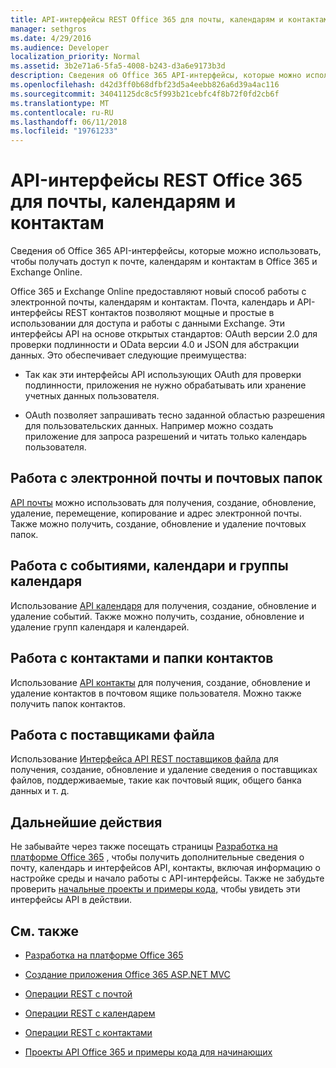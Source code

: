```yaml
---
title: API-интерфейсы REST Office 365 для почты, календарям и контактам
manager: sethgros
ms.date: 4/29/2016
ms.audience: Developer
localization_priority: Normal
ms.assetid: 3b2e71a6-5fa5-4008-b243-d3a6e9173b3d
description: Сведения об Office 365 API-интерфейсы, которые можно использовать, чтобы получать доступ к почте, календарям и контактам в Office 365 и Exchange Online.
ms.openlocfilehash: d42d3ff0b68dfbf23d5a4eebb826a6d39a4ac116
ms.sourcegitcommit: 34041125dc8c5f993b21cebfc4f8b72f0fd2cb6f
ms.translationtype: MT
ms.contentlocale: ru-RU
ms.lasthandoff: 06/11/2018
ms.locfileid: "19761233"
---
```

# <a name="office-365-rest-apis-for-mail-calendars-and-contacts"></a>API-интерфейсы REST Office 365 для почты, календарям и контактам

Сведения об Office 365 API-интерфейсы, которые можно использовать, чтобы получать доступ к почте, календарям и контактам в Office 365 и Exchange Online.
  
Office 365 и Exchange Online предоставляют новый способ работы с электронной почты, календарям и контактам. Почта, календарь и API-интерфейсы REST контактов позволяют мощные и простые в использовании для доступа и работы с данными Exchange. Эти интерфейсы API на основе открытых стандартов: OAuth версии 2.0 для проверки подлинности и OData версии 4.0 и JSON для абстракции данных. Это обеспечивает следующие преимущества:
  
- Так как эти интерфейсы API использующих OAuth для проверки подлинности, приложения не нужно обрабатывать или хранение учетных данных пользователя.
    
- OAuth позволяет запрашивать тесно заданной областью разрешения для пользовательских данных. Например можно создать приложение для запроса разрешений и читать только календарь пользователя.
    
## <a name="work-with-email-and-mail-folders"></a>Работа с электронной почты и почтовых папок

[API почты](http://msdn.microsoft.com/office/office365/api/mail-rest-operations%28Office.15%29.aspx) можно использовать для получения, создание, обновление, удаление, перемещение, копирование и адрес электронной почты. Также можно получить, создание, обновление и удаление почтовых папок. 
  
## <a name="work-with-events-calendars-and-calendar-groups"></a>Работа с событиями, календари и группы календаря

Использование [API календаря](http://msdn.microsoft.com/office/office365/api/calendar-rest-operations%28Office.15%29.aspx) для получения, создание, обновление и удаление событий. Также можно получить, создание, обновление и удаление групп календаря и календарей. 
  
## <a name="work-with-contacts-and-contact-folders"></a>Работа с контактами и папки контактов

Использование [API контакты](http://msdn.microsoft.com/office/office365/api/contacts-rest-operations%28Office.15%29.aspx) для получения, создание, обновление и удаление контактов в почтовом ящике пользователя. Можно также получить папок контактов. 
  
## <a name="work-with-file-providers"></a>Работа с поставщиками файла

Использование [Интерфейса API REST поставщиков файла](http://msdn.microsoft.com/library/8bab5403-de68-4b49-ab19-9a6470f2a2ce%28Office.15%29.aspx) для получения, создание, обновление и удаление сведения о поставщиках файлов, поддерживаемые, такие как почтовый ящик, общего банка данных и т. д. 
  
## <a name="next-steps"></a>Дальнейшие действия

Не забывайте через также посещать страницы [Разработка на платформе Office 365](http://msdn.microsoft.com/office/office365/howto/platform-development-overview%28Office.15%29.aspx) , чтобы получить дополнительные сведения о почту, календарь и интерфейсов API, контакты, включая информацию о настройке среды и начало работы с API-интерфейсы. Также не забудьте проверить [начальные проекты и примеры кода,](http://msdn.microsoft.com/office/office365/howto/Starter-projects-and-code-samples%28Office.15%29.aspx) чтобы увидеть эти интерфейсы API в действии. 
  
## <a name="see-also"></a>См. также


- [Разработка на платформе Office 365](http://msdn.microsoft.com/office/office365/howto/platform-development-overview%28Office.15%29.aspx)
    
- [Создание приложения Office 365 ASP.NET MVC](http://msdn.microsoft.com/office/office365/howto/Build-your-first-ASPNET-MVC-app%28Office.15%29.aspx)
    
- [Операции REST с почтой](http://msdn.microsoft.com/office/office365/api/mail-rest-operations%28Office.15%29.aspx)
    
- [Операции REST с календарем](http://msdn.microsoft.com/office/office365/api/calendar-rest-operations%28Office.15%29.aspx)
    
- [Операции REST с контактами](http://msdn.microsoft.com/office/office365/api/contacts-rest-operations%28Office.15%29.aspx)
    
- [Проекты API Office 365 и примеры кода для начинающих](http://msdn.microsoft.com/office/office365/howto/Starter-projects-and-code-samples%28Office.15%29.aspx)
    

